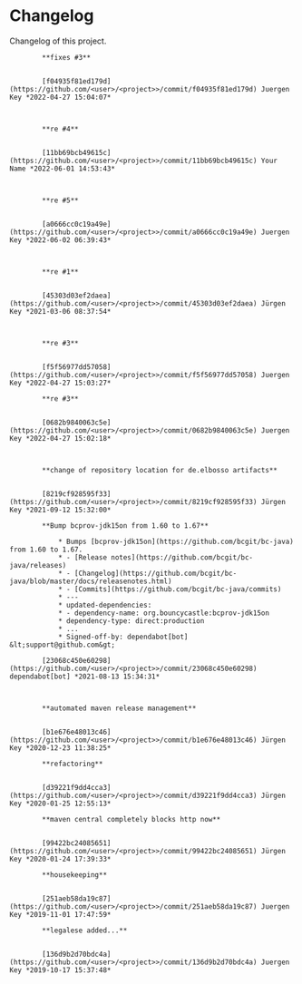 # Changelog

Changelog of this project.


            **fixes #3**


            [f04935f81ed179d](https://github.com/<user>/<project>>/commit/f04935f81ed179d) Juergen Key *2022-04-27 15:04:07*



            **re #4**


            [11bb69bcb49615c](https://github.com/<user>/<project>>/commit/11bb69bcb49615c) Your Name *2022-06-01 14:53:43*



            **re #5**


            [a0666cc0c19a49e](https://github.com/<user>/<project>>/commit/a0666cc0c19a49e) Juergen Key *2022-06-02 06:39:43*



            **re #1**


            [45303d03ef2daea](https://github.com/<user>/<project>>/commit/45303d03ef2daea) Jürgen Key *2021-03-06 08:37:54*



            **re #3**


            [f5f56977dd57058](https://github.com/<user>/<project>>/commit/f5f56977dd57058) Juergen Key *2022-04-27 15:03:27*

            **re #3**


            [0682b9840063c5e](https://github.com/<user>/<project>>/commit/0682b9840063c5e) Juergen Key *2022-04-27 15:02:18*



            **change of repository location for de.elbosso artifacts**


            [8219cf928595f33](https://github.com/<user>/<project>>/commit/8219cf928595f33) Jürgen Key *2021-09-12 15:32:00*

            **Bump bcprov-jdk15on from 1.60 to 1.67**

                * Bumps [bcprov-jdk15on](https://github.com/bcgit/bc-java) from 1.60 to 1.67.
                * - [Release notes](https://github.com/bcgit/bc-java/releases)
                * - [Changelog](https://github.com/bcgit/bc-java/blob/master/docs/releasenotes.html)
                * - [Commits](https://github.com/bcgit/bc-java/commits)
                * ---
                * updated-dependencies:
                * - dependency-name: org.bouncycastle:bcprov-jdk15on
                * dependency-type: direct:production
                * ...
                * Signed-off-by: dependabot[bot] &lt;support@github.com&gt;

            [23068c450e60298](https://github.com/<user>/<project>>/commit/23068c450e60298) dependabot[bot] *2021-08-13 15:34:31*



            **automated maven release management**


            [b1e676e48013c46](https://github.com/<user>/<project>>/commit/b1e676e48013c46) Jürgen Key *2020-12-23 11:38:25*

            **refactoring**


            [d39221f9dd4cca3](https://github.com/<user>/<project>>/commit/d39221f9dd4cca3) Jürgen Key *2020-01-25 12:55:13*

            **maven central completely blocks http now**


            [99422bc24085651](https://github.com/<user>/<project>>/commit/99422bc24085651) Jürgen Key *2020-01-24 17:39:33*

            **housekeeping**


            [251aeb58da19c87](https://github.com/<user>/<project>>/commit/251aeb58da19c87) Juergen Key *2019-11-01 17:47:59*

            **legalese added...**


            [136d9b2d70bdc4a](https://github.com/<user>/<project>>/commit/136d9b2d70bdc4a) Juergen Key *2019-10-17 15:37:48*



